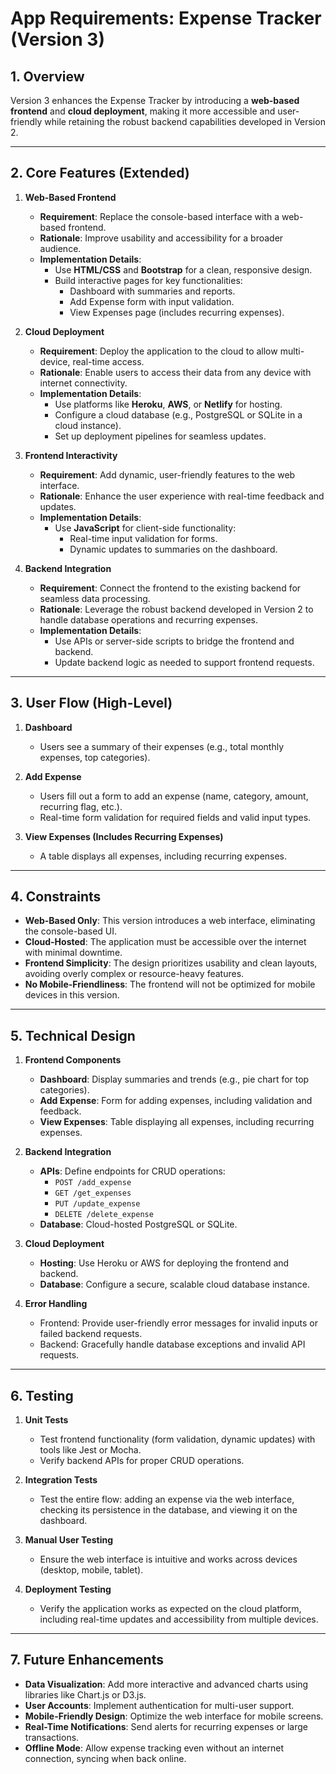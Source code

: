 # App Requirements: Expense Tracker (Version 3)

## 1. Overview
Version 3 enhances the Expense Tracker by introducing a **web-based frontend** and **cloud deployment**, making it more accessible and user-friendly while retaining the robust backend capabilities developed in Version 2.

---

## 2. Core Features (Extended)

1. **Web-Based Frontend**  
   - **Requirement**: Replace the console-based interface with a web-based frontend.  
   - **Rationale**: Improve usability and accessibility for a broader audience.  
   - **Implementation Details**:  
     - Use **HTML/CSS** and **Bootstrap** for a clean, responsive design.  
     - Build interactive pages for key functionalities:
       - Dashboard with summaries and reports.
       - Add Expense form with input validation.
       - View Expenses page (includes recurring expenses).

2. **Cloud Deployment**  
   - **Requirement**: Deploy the application to the cloud to allow multi-device, real-time access.  
   - **Rationale**: Enable users to access their data from any device with internet connectivity.  
   - **Implementation Details**:  
     - Use platforms like **Heroku**, **AWS**, or **Netlify** for hosting.  
     - Configure a cloud database (e.g., PostgreSQL or SQLite in a cloud instance).  
     - Set up deployment pipelines for seamless updates.

3. **Frontend Interactivity**  
   - **Requirement**: Add dynamic, user-friendly features to the web interface.  
   - **Rationale**: Enhance the user experience with real-time feedback and updates.  
   - **Implementation Details**:  
     - Use **JavaScript** for client-side functionality:
       - Real-time input validation for forms.
       - Dynamic updates to summaries on the dashboard.

4. **Backend Integration**  
   - **Requirement**: Connect the frontend to the existing backend for seamless data processing.  
   - **Rationale**: Leverage the robust backend developed in Version 2 to handle database operations and recurring expenses.  
   - **Implementation Details**:  
     - Use APIs or server-side scripts to bridge the frontend and backend.
     - Update backend logic as needed to support frontend requests.

---

## 3. User Flow (High-Level)

1. **Dashboard**  
   - Users see a summary of their expenses (e.g., total monthly expenses, top categories).  

2. **Add Expense**  
   - Users fill out a form to add an expense (name, category, amount, recurring flag, etc.).  
   - Real-time form validation for required fields and valid input types.  

3. **View Expenses (Includes Recurring Expenses)**  
   - A table displays all expenses, including recurring expenses.  

---

## 4. Constraints
- **Web-Based Only**: This version introduces a web interface, eliminating the console-based UI.  
- **Cloud-Hosted**: The application must be accessible over the internet with minimal downtime.  
- **Frontend Simplicity**: The design prioritizes usability and clean layouts, avoiding overly complex or resource-heavy features.  
- **No Mobile-Friendliness**: The frontend will not be optimized for mobile devices in this version.

---

## 5. Technical Design

1. **Frontend Components**  
   - **Dashboard**: Display summaries and trends (e.g., pie chart for top categories).  
   - **Add Expense**: Form for adding expenses, including validation and feedback.  
   - **View Expenses**: Table displaying all expenses, including recurring expenses.

2. **Backend Integration**  
   - **APIs**: Define endpoints for CRUD operations:
     - `POST /add_expense`
     - `GET /get_expenses`
     - `PUT /update_expense`
     - `DELETE /delete_expense`  
   - **Database**: Cloud-hosted PostgreSQL or SQLite.

3. **Cloud Deployment**  
   - **Hosting**: Use Heroku or AWS for deploying the frontend and backend.  
   - **Database**: Configure a secure, scalable cloud database instance.  

4. **Error Handling**  
   - Frontend: Provide user-friendly error messages for invalid inputs or failed backend requests.  
   - Backend: Gracefully handle database exceptions and invalid API requests.

---

## 6. Testing

1. **Unit Tests**  
   - Test frontend functionality (form validation, dynamic updates) with tools like Jest or Mocha.  
   - Verify backend APIs for proper CRUD operations.  

2. **Integration Tests**  
   - Test the entire flow: adding an expense via the web interface, checking its persistence in the database, and viewing it on the dashboard.  

3. **Manual User Testing**  
   - Ensure the web interface is intuitive and works across devices (desktop, mobile, tablet).  

4. **Deployment Testing**  
   - Verify the application works as expected on the cloud platform, including real-time updates and accessibility from multiple devices.

---

## 7. Future Enhancements

- **Data Visualization**: Add more interactive and advanced charts using libraries like Chart.js or D3.js.  
- **User Accounts**: Implement authentication for multi-user support.  
- **Mobile-Friendly Design**: Optimize the web interface for mobile screens.  
- **Real-Time Notifications**: Send alerts for recurring expenses or large transactions.  
- **Offline Mode**: Allow expense tracking even without an internet connection, syncing when back online.  
